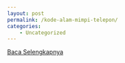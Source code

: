 ```yaml
---
layout: post
permalink: /kode-alam-mimpi-telepon/
categories:
    - Uncategorized
---
```


[Baca Selengkapnya](/06)